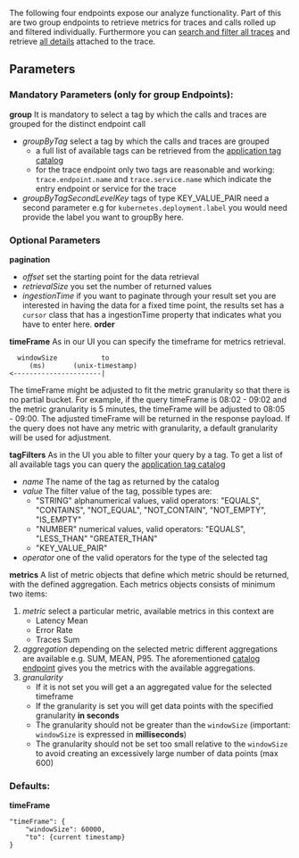 The following four endpoints expose our analyze functionality.
Part of this are two group endpoints to retrieve metrics for traces and calls rolled up and filtered individually. 
Furthermore you can [search and filter all traces](#operation/getTraces) and retrieve [all details](#operation/getTrace) attached to the trace.

## Parameters
### Mandatory Parameters (only for group Endpoints):
**group** It is mandatory to select a tag by which the calls and traces are grouped for the distinct endpoint call
* *groupByTag* select a tag by which the calls and traces are grouped 
  * a full list of available tags can be retrieved from the [application tag catalog](#operation/getApplicationTagCatalog)
  * for the trace endpoint only two tags are reasonable and working: `trace.endpoint.name` and `trace.service.name` which indicate the entry endpoint or service for the trace
* *groupByTagSecondLevelKey* tags of type KEY_VALUE_PAIR need a second parameter e.g for `kubernetes.deployment.label` you would need provide the label you want to groupBy here.

### Optional Parameters
**pagination**
* *offset* set the starting point for the data retrieval
* *retrievalSize* you set the number of returned values
* *ingestionTime* if you want to paginate through your result set you are interested in having the data for a fixed time point, the results set has a `cursor` class that has a ingestionTime property that indicates what you have to enter here.
**order**

**timeFrame** As in our UI you can specify the timeframe for metrics retrieval.
```
  windowSize           to
     (ms)       (unix-timestamp)
<----------------------|
```
The timeFrame might be adjusted to fit the metric granularity so that there is no partial bucket. For example, if the query timeFrame is 08:02 - 09:02 and the metric granularity is 5 minutes, the timeFrame will be adjusted to 08:05 - 09:00. The adjusted timeFrame will be returned in the response payload. If the query does not have any metric with granularity, a default granularity will be used for adjustment.

**tagFilters** As in the UI you able to filter your query by a tag. To get a list of all available tags you can query the [application tag catalog](#operation/getApplicationTagCatalog)
* *name* The name of the tag as returned by the catalog
* *value* The filter value of the tag, possible types are:
  * "STRING" alphanumerical values, valid operators: "EQUALS", "CONTAINS", "NOT_EQUAL", "NOT_CONTAIN", "NOT_EMPTY",  "IS_EMPTY"
  * "NUMBER" numerical values, valid operators: "EQUALS", "LESS_THAN" "GREATER_THAN"
  * "KEY_VALUE_PAIR" 
* *operator* one of the valid operators for the type of the selected tag

**metrics** A list of metric objects that define which metric should be returned, with the defined aggregation. Each metrics objects consists of minimum two items:
1. *metric* select a particular metric, available metrics in this context are
   * Latency Mean
   * Error Rate
   * Traces Sum
2. *aggregation* depending on the selected metric different aggregations are available e.g. SUM, MEAN, P95. The aforementioned [catalog endpoint](#operation/getApplicationCatalogMetrics) gives you the metrics with the available aggregations.
3. *granularity* 
   * If it is not set you will get a an aggregated value for the selected timeframe
   * If the granularity is set you will get data points with the specified granularity **in seconds**
    * The granularity should not be greater than the `windowSize` (important: `windowSize` is expressed in **milliseconds**)
    * The granularity should not be set too small relative to the `windowSize` to avoid creating an excessively large number of data points (max 600)

### Defaults:
**timeFrame**
```
"timeFrame": {
	"windowSize": 60000,
	"to": {current timestamp}
}
```
